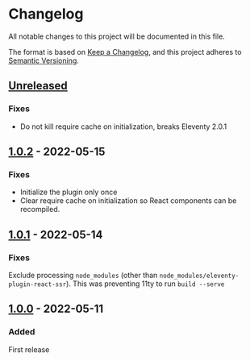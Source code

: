 # Changelog
All notable changes to this project will be documented in this file.

The format is based on [Keep a Changelog](https://keepachangelog.com/en/1.0.0/),
and this project adheres to [Semantic Versioning](https://semver.org/spec/v2.0.0.html).

## [Unreleased]

### Fixes

* Do not kill require cache on initialization, breaks Eleventy 2.0.1

## [1.0.2] - 2022-05-15

### Fixes

* Initialize the plugin only once
* Clear require cache on initialization so React components can be recompiled.

## [1.0.1] - 2022-05-14

### Fixes

Exclude processing `node_modules` (other than `node_modules/eleventy-plugin-react-ssr`). This was preventing 11ty to run `build --serve`

## [1.0.0] - 2022-05-11

### Added

First release

[unreleased]: https://github.com/scinos/eleventy-plugin-react-ssr/compare/1.0.2...HEAD
[1.0.2]: https://github.com/scinos/eleventy-plugin-react-ssr/compare/1.0.1...1.0.2
[1.0.1]: https://github.com/scinos/eleventy-plugin-react-ssr/compare/1.0.0...1.0.1
[1.0.0]: https://github.com/scinos/eleventy-plugin-react-ssr/releases/tag/1.0.0
